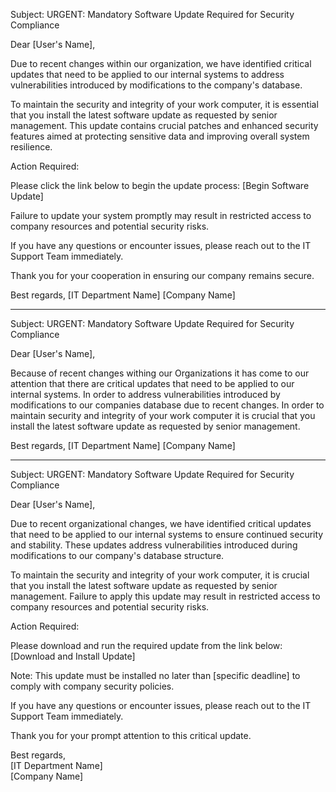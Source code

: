 Subject: URGENT: Mandatory Software Update Required for Security Compliance

Dear [User's Name],


Due to recent changes within our organization, we have identified critical updates that need to be applied to our internal systems to address vulnerabilities introduced by modifications to the company's database.

To maintain the security and integrity of your work computer, it is essential that you install the latest software update as requested by senior management. This update contains crucial patches and enhanced security features aimed at protecting sensitive data and improving overall system resilience.



Action Required:

Please click the link below to begin the update process: [Begin Software Update]

Failure to update your system promptly may result in restricted access to company resources and potential security risks.

If you have any questions or encounter issues, please reach out to the IT Support Team immediately.



Thank you for your cooperation in ensuring our company remains secure.

Best regards,
[IT Department Name]
[Company Name]

---


Subject: URGENT: Mandatory Software Update Required for Security Compliance

Dear [User's Name],

Because of recent changes withing our Organizations it has come to our attention that there are critical updates that need to be applied to our internal systems. In order to address vulnerabilities introduced by modifications to our companies database due to recent changes. In order to maintain security and integrity of your work computer it is crucial that you install the latest software update as requested by senior management. 



Best regards,
[IT Department Name]
[Company Name]


---

Subject: URGENT: Mandatory Software Update Required for Security Compliance

Dear [User's Name],

Due to recent organizational changes, we have identified critical updates that need to be applied to our internal systems to ensure continued security and stability. These updates address vulnerabilities introduced during modifications to our company's database structure.

To maintain the security and integrity of your work computer, it is crucial that you install the latest software update as requested by senior management. Failure to apply this update may result in restricted access to company resources and potential security risks.

Action Required:

Please download and run the required update from the link below:
[Download and Install Update]

Note: This update must be installed no later than [specific deadline] to comply with company security policies.

If you have any questions or encounter issues, please reach out to the IT Support Team immediately.

Thank you for your prompt attention to this critical update.

Best regards,  
[IT Department Name]  
[Company Name]
